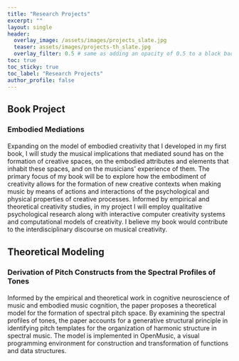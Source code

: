 ```yaml
---
title: "Research Projects"
excerpt: ""
layout: single
header:
  overlay_image: /assets/images/projects_slate.jpg
  teaser: assets/images/projects-th_slate.jpg
  overlay_filter: 0.5 # same as adding an opacity of 0.5 to a black background
toc: true
toc_sticky: true
toc_label: "Research Projects"
author_profile: false
---
```


## Book Project

### Embodied Mediations
<div class="notice">
  <h4></h4>
  <p>Expanding on the model of embodied creativity that I developed in my first book, I will study the musical implications that mediated sound has on the formation of creative spaces, on the embodied attributes and elements that inhabit these spaces, and on the musicians' experience of them. The primary focus of my book will be to explore how the embodiment of creativity allows for the formation of new creative contexts when making music by means of actions and interactions of the psychological and physical properties of creative processes. Informed by empirical and theoretical creativity studies, in my project I will employ qualitative psychological research along with interactive computer creativity systems and computational models of creativity. I believe my book would contribute to the interdisciplinary discourse on musical creativity.</p>
</div>

<!-- ## Paper

### Abstract
<div class="notice">
  <h4></h4>
  <strong>title</strong>
  <p>text</p>
</div> -->


## Theoretical Modeling

### Derivation of Pitch Constructs from the Spectral Profiles of Tones

<div class="notice">
  <h4></h4>
  <p>Informed by the empirical and theoretical work in cognitive neuroscience of music and embodied music cognition, the paper proposes a theoretical model for the formation of spectral pitch space. By examining the spectral profiles of tones, the paper accounts for a generative structural principle in identifying pitch templates for the organization of harmonic structure in spectral music. The model is implemented in OpenMusic, a visual programming environment for construction and transformation of functions and data structures.</p>
</div>

